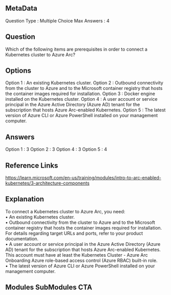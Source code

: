 ## MetaData 
Question Type : Multiple Choice
Max Answers : 4

## Question 
Which of the following items are prerequisites in order to connect a Kubernetes cluster to Azure Arc?

## Options 
Option 1 : An existing Kubernetes cluster.
Option 2 : Outbound connectivity from the cluster to Azure and to the Microsoft container registry that hosts the container images required for installation.
Option 3 : Docker engine installed on the Kubernetes cluster.
Option 4 : A user account or service principal in the Azure Active Directory (Azure AD) tenant for the subscription that hosts Azure Arc-enabled Kubernetes.
Option 5 : The latest version of Azure CLI or Azure PowerShell installed on your management computer.

## Answers 
Option 1 : 3
Option 2 : 3
Option 4 : 3
Option 5 : 4

## Reference Links 
https://learn.microsoft.com/en-us/training/modules/intro-to-arc-enabled-kubernetes/3-architecture-components

## Explanation 
To connect a Kubernetes cluster to Azure Arc, you need:<br>•	An existing Kubernetes cluster.<br>•	Outbound connectivity from the cluster to Azure and to the Microsoft container registry that hosts the container images required for installation. For details regarding target URLs and ports, refer to your product documentation.<br>•	A user account or service principal in the Azure Active Directory (Azure AD) tenant for the subscription that hosts Azure Arc-enabled Kubernetes. This account must have at least the Kubernetes Cluster - Azure Arc Onboarding Azure role-based access control (Azure RBAC) built-in role.<br>•	The latest version of Azure CLI or Azure PowerShell installed on your management computer. 

## Modules SubModules CTA
